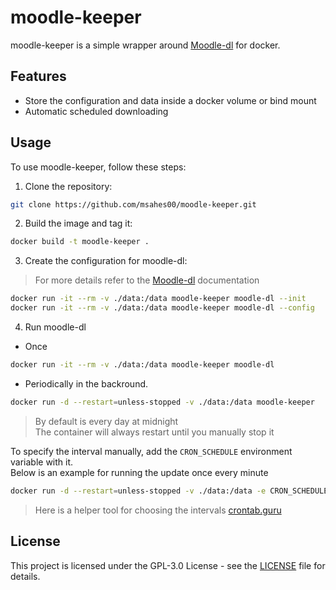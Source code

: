 # moodle-keeper
moodle-keeper is a simple wrapper around [Moodle-dl](https://github.com/C0D3D3V/Moodle-DL) for docker.

## Features
- Store the configuration and data inside a docker volume or bind mount
- Automatic scheduled downloading

## Usage
To use moodle-keeper, follow these steps:

1. Clone the repository:
```sh
git clone https://github.com/msahes00/moodle-keeper.git
```

2. Build the image and tag it:
```sh
docker build -t moodle-keeper .
```

3. Create the configuration for moodle-dl:
> For more details refer to the [Moodle-dl](https://github.com/C0D3D3V/Moodle-DL#readme) documentation
```sh
docker run -it --rm -v ./data:/data moodle-keeper moodle-dl --init
docker run -it --rm -v ./data:/data moodle-keeper moodle-dl --config
```

4. Run moodle-dl
	
* Once
```sh
docker run -it --rm -v ./data:/data moodle-keeper moodle-dl
```

* Periodically in the backround.
```sh
docker run -d --restart=unless-stopped -v ./data:/data moodle-keeper
```
> By default is every day at midnight  
> The container will always restart until you manually stop it

To specify the interval manually, add the `CRON_SCHEDULE` environment variable with it.  
Below is an example for running the update once every minute
```sh
docker run -d --restart=unless-stopped -v ./data:/data -e CRON_SCHEDULE="* * * * *" moodle-keeper
```
> Here is a helper tool for choosing the intervals [crontab.guru](https://crontab.guru/)

## License
This project is licensed under the GPL-3.0 License - see the [LICENSE](LICENSE) file for details.